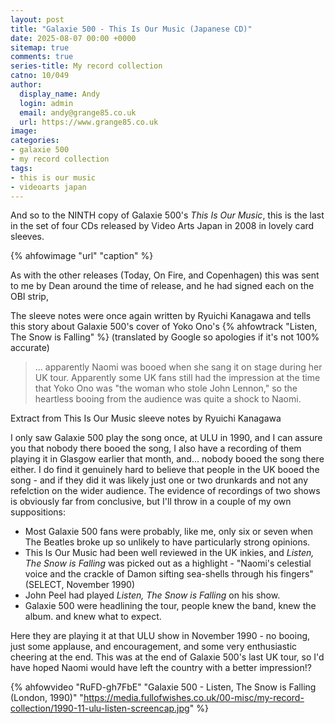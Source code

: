 ```yaml
---
layout: post
title: "Galaxie 500 - This Is Our Music (Japanese CD)"
date: 2025-08-07 00:00 +0000
sitemap: true
comments: true
series-title: My record collection
catno: 10/049
author:
  display_name: Andy
  login: admin
  email: andy@grange85.co.uk
  url: https://www.grange85.co.uk
image:
categories:
- galaxie 500
- my record collection
tags:
- this is our music
- videoarts japan
---
```

And so to the NINTH copy of Galaxie 500's _This Is Our Music_, this is the last in the set of four CDs released by Video Arts Japan in 2008 in lovely card sleeves.

{% ahfowimage "url" "caption" %}

As with the other releases (Today, On Fire, and Copenhagen) this was sent to me by Dean around the time of release, and he had signed each on the OBI strip,

The sleeve notes were once again written by Ryuichi Kanagawa and tells this story about Galaxie 500's cover of Yoko Ono's {% ahfowtrack "Listen, The Snow is Falling" %} (translated by Google so apologies if it's not 100% accurate)

<blockquote>
... apparently Naomi was booed when she sang it on stage during her UK tour. Apparently some UK fans still had the impression at the time that Yoko Ono was "the woman who stole John Lennon," so the heartless booing from the audience was quite a shock to Naomi.
</blockquote>
<p class="caption">Extract from This Is Our Music sleeve notes by Ryuichi Kanagawa</p>

I only saw Galaxie 500 play the song once, at ULU in 1990, and I can assure you that nobody there booed the song, I also have a recording of them playing it in Glasgow earlier that month, and... nobody booed the song there either. I do find it genuinely hard to believe that people in the UK booed the song - and if they did it was likely just one or two drunkards and not any refelction on the wider audience. The evidence of recordings of two shows is obviously far from conclusive, but I'll throw in a couple of my own suppositions:

 - Most Galaxie 500 fans were probably, like me, only six or seven when The Beatles broke up so unlikely to have particularly strong opinions.
 - This Is Our Music had been well reviewed in the UK inkies, and _Listen, The Snow is Falling_ was picked out as a highlight - "Naomi's celestial voice and the crackle of Damon sifting sea-shells through his fingers" (SELECT, November 1990)
 - John Peel had played _Listen, The Snow is Falling_ on his show.
 - Galaxie 500 were headlining the tour, people knew the band, knew the album. and knew what to expect.

Here they are playing it at that ULU show in November 1990 - no booing, just some applause, and encouragement, and some very enthusiastic cheering at the end. This was at the end of Galaxie 500's last UK tour, so I'd have hoped Naomi would have left the country with a better impression!?

{% ahfowvideo "RuFD-gh7FbE" "Galaxie 500 - Listen, The Snow is Falling (London, 1990)" "https://media.fullofwishes.co.uk/00-misc/my-record-collection/1990-11-ulu-listen-screencap.jpg" %}


